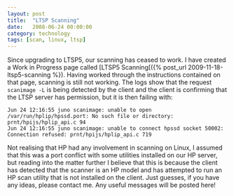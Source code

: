 ```yaml
---
layout: post
title:  "LTSP Scanning"
date:   2008-06-24 00:00:00
category: technology 
tags: [scan, linux, ltsp]
---
```


Since upgrading to LTSP5, our scanning has ceased to work.  I have created a Work in Progress page called [LTSP5 Scanning[({% post_url 2009-11-18-ltsp5-scanning %}).  Having worked through the instructions contained on that page, scanning is still not working.  The logs show that the request `scanimage -L` is being detected by the client and the client is confirming that the LTSP server has permission, but it is then failing with:

<!--more-->

    Jun 24 12:16:55 juno scanimage: unable to open /var/run/hplip/hpssd.port: No such file or directory: prnt/hpijs/hplip_api.c 94
    Jun 24 12:16:55 juno scanimage: unable to connect hpssd socket 50002: Connection refused: prnt/hpijs/hplip_api.c 719

Not realising that HP had any involvement in scanning on Linux, I assumed that this was a port conflict with some utilities installed on our HP server, but reading into the matter further I believe that this is because the client has detected that the scanner is an HP model and has attempted to run an HP scan utility that is not installed on the client.  Just guesses, if you have any ideas, please contact me.  Any useful messages will be posted here!
